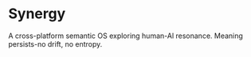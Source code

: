 # Synergy
A cross-platform semantic OS exploring human-Al resonance. Meaning persists-no drift, no entropy.
